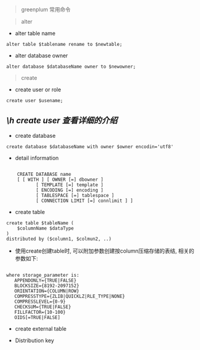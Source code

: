 > greenplum 常用命令

> alter

- alter table name 
``` shell
alter table $tablename rename to $newtable;
```

- alter database owner
``` shell
alter database $databaseName owner to $newowner;
```

> create

- create user or role
``` shell
create user $usename;
```
*\h create user 查看详细的介绍*
---

- create database 
``` shell
create database $databaseName with owner $owner encodin='utf8'
```
- detail information 
<code>
	CREATE DATABASE name
    [ [ WITH ] [ OWNER [=] dbowner ]
           [ TEMPLATE [=] template ]
           [ ENCODING [=] encoding ]
           [ TABLESPACE [=] tablespace ]
           [ CONNECTION LIMIT [=] connlimit ] ]
</code>

- create table

``` shell
create table $tableName (
	$columnName $dataType
)
distributed by ($column1, $colmun2, ..)
```

- 使用create创建table时, 可以附加参数创建按column压缩存储的表结, 相关的参数如下:
<code>
where storage_parameter is:
   APPENDONLY={TRUE|FALSE}
   BLOCKSIZE={8192-2097152}
   ORIENTATION={COLUMN|ROW}
   COMPRESSTYPE={ZLIB|QUICKLZ|RLE_TYPE|NONE}
   COMPRESSLEVEL={0-9}
   CHECKSUM={TRUE|FALSE}
   FILLFACTOR={10-100}
   OIDS[=TRUE|FALSE]
</code>


- create external table



- Distribution key 



